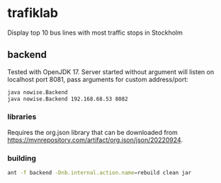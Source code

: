 # trafiklab

Display top 10 bus lines with most traffic stops in Stockholm

## backend

Tested with OpenJDK 17. Server started without argument will listen on localhost port 8081, pass arguments for custom address/port:

```bash
java nowise.Backend
java nowise.Backend 192.168.68.53 8082
```

### libraries

Requires the org.json library that can be downloaded from https://mvnrepository.com/artifact/org.json/json/20220924.

### building

```bash
ant -f backend -Dnb.internal.action.name=rebuild clean jar
```
